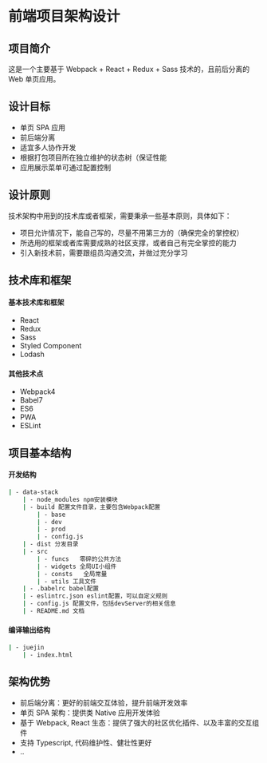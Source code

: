 # 前端项目架构设计

## 项目简介

这是一个主要基于 Webpack + React + Redux + Sass 技术的，且前后分离的 Web 单页应用。

## 设计目标

- 单页 SPA 应用
- 前后端分离
- 适宜多人协作开发
- 根据打包项目所在独立维护的状态树（保证性能
- 应用展示菜单可通过配置控制

## 设计原则
技术架构中用到的技术库或者框架，需要秉承一些基本原则，具体如下：

- 项目允许情况下，能自己写的，尽量不用第三方的（确保完全的掌控权）
- 所选用的框架或者库需要成熟的社区支撑，或者自己有完全掌控的能力
- 引入新技术前，需要跟组员沟通交流，并做过充分学习


## 技术库和框架

#### 基本技术库和框架
- React
- Redux
- Sass
- Styled Component
- Lodash

#### 其他技术点
- Webpack4
- Babel7
- ES6
- PWA
- ESLint


## 项目基本结构

#### 开发结构
```bash
| - data-stack
    | - node_modules npm安装模块
    | - build 配置文件目录，主要包含Webpack配置
        | - base
        | - dev
        | - prod
        | - config.js
    | - dist 分发目录
    | - src
        | - funcs   零碎的公共方法
        | - widgets 全局UI小组件
        | - consts   全局常量
        | - utils 工具文件
    | - .babelrc babel配置
    | - eslintrc.json eslint配置，可以自定义规则
    | - config.js 配置文件，包括devServer的相关信息
    | - README.md 文档
```

#### 编译输出结构
```bash
| - juejin
    | - index.html
```

## 架构优势
- 前后端分离：更好的前端交互体验，提升前端开发效率
- 单页 SPA 架构：提供类 Native 应用开发体验
- 基于 Webpack, React 生态：提供了强大的社区优化插件、以及丰富的交互组件
- 支持 Typescript, 代码维护性、健壮性更好
- ..
